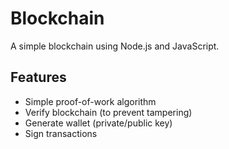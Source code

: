# Blockchain
A simple blockchain using Node.js and JavaScript.

## Features
* Simple proof-of-work algorithm
* Verify blockchain (to prevent tampering)
* Generate wallet (private/public key)
* Sign transactions


